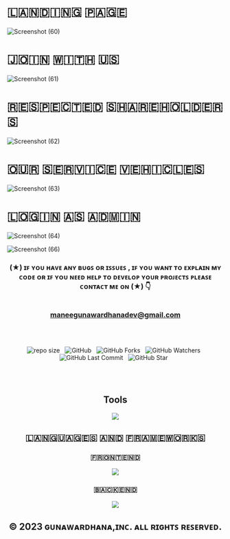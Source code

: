 

# 🇱​🇦​🇳​🇩​🇮​🇳​🇬​ 🇵​🇦​🇬​🇪​
![Screenshot (60)](https://user-images.githubusercontent.com/100486080/222917256-115d554f-6d7b-466f-a3c2-93b28a9c9f41.png)

# 🇯​🇴​🇮​🇳​ 🇼​🇮​🇹​🇭​ 🇺​🇸​
![Screenshot (61)](https://user-images.githubusercontent.com/100486080/222917275-3e14a27d-fa59-4e58-91a6-9811751350ee.png)

# 🇷​🇪​🇸​🇵​🇪​🇨​🇹​🇪​🇩​ 🇸​🇭​🇦​🇷​🇪​🇭​🇴​🇱​🇩​🇪​🇷​🇸​
![Screenshot (62)](https://user-images.githubusercontent.com/100486080/222917279-83803e6c-a845-45f0-ae58-011628451d97.png)

# 🇴​🇺​🇷​ 🇸​🇪​🇷​🇻​🇮​🇨​🇪​ 🇻​🇪​🇭​🇮​🇨​🇱​🇪​🇸​
![Screenshot (63)](https://user-images.githubusercontent.com/100486080/222917288-30dd68c1-cf28-4916-bbbf-7748180e2436.png)

# 🇱​🇴​🇬​🇮​🇳​ 🇦​🇸​ 🇦​🇩​🇲​🇮​🇳​
![Screenshot (64)](https://user-images.githubusercontent.com/100486080/222917295-fd338598-f7e0-441e-955e-9f73ea7249db.png)

![Screenshot (66)](https://user-images.githubusercontent.com/100486080/222921582-ff1bf64d-9a87-4b29-ae57-0a00c8faf739.jpg)

<div align="center">

### (★) ɪꜰ ʏᴏᴜ ʜᴀᴠᴇ ᴀɴʏ ʙᴜɢꜱ ᴏʀ ɪꜱꜱᴜᴇꜱ , ɪꜰ ʏᴏᴜ ᴡᴀɴᴛ ᴛᴏ ᴇxᴘʟᴀɪɴ ᴍʏ ᴄᴏᴅᴇ ᴏʀ ɪꜰ ʏᴏᴜ ɴᴇᴇᴅ ʜᴇʟᴘ ᴛᴏ ᴅᴇᴠᴇʟᴏᴘ ʏᴏᴜʀ ᴘʀᴏᴊᴇᴄᴛꜱ ᴘʟᴇᴀꜱᴇ ᴄᴏɴᴛᴀᴄᴛ ᴍᴇ ᴏɴ (★) 👇<br> <br> <br> maneegunawardhanadev@gmail.com

</div>

<br><br>
<div align="center">

![repo size](https://img.shields.io/github/repo-size/mGunawardhana/Easy-car-rental-private-limited?style=for-the-badge) &nbsp;
![GitHub](https://img.shields.io/github/license/mGunawardhana/Easy-car-rental-private-limited?style=for-the-badge) &nbsp;
![GitHub Forks](https://img.shields.io/github/forks/mGunawardhana/Easy-car-rental-private-limited?&labelColor=black&color=f7b731&style=for-the-badge) &nbsp;
![GitHub Watchers](https://img.shields.io/github/watchers/mGunawardhana/Easy-car-rental-private-limited?style=for-the-badge) &nbsp;
![GitHub Last Commit](https://img.shields.io/github/last-commit/mGunawardhana/Easy-car-rental-private-limited?style=for-the-badge) &nbsp;
![GitHub Star](https://img.shields.io/github/stars/mGunawardhana/Easy-car-rental-private-limited?style=for-the-badge) &nbsp;

</div>
<br><br>


<div align="center">

<h2>Tools</h2>
     <img src="https://skillicons.dev/icons?i=idea,git,github,vscode" />
     <br>
  <h2> 🇱​🇦​🇳​🇬​🇺​🇦​🇬​🇪​🇸​ 🇦​🇳​🇩​ 🇫​🇷​🇦​🇲​🇪​🇼​🇴​🇷​🇰​🇸​</h2>
 

</div>




<div align="center">

<h3>🇫​🇷​🇴​🇳​🇹​🇪​🇳​🇩​</h3>
  <img src="https://skillicons.dev/icons?i=html,css,bootstrap,js,jquery,nodejs" />
</div>


<div align="center">
 <h3>🇧​🇦​🇨​🇰​🇪​🇳​🇩​</h3>
     <img src="https://skillicons.dev/icons?i=hibernate,java,mysql,spring,svelte" />

</div>





<div align="center">

## © 2023 ɢᴜɴᴀᴡᴀʀᴅʜᴀɴᴀ,ɪɴᴄ. ᴀʟʟ ʀɪɢʜᴛꜱ ʀᴇꜱᴇʀᴠᴇᴅ.

</div>
